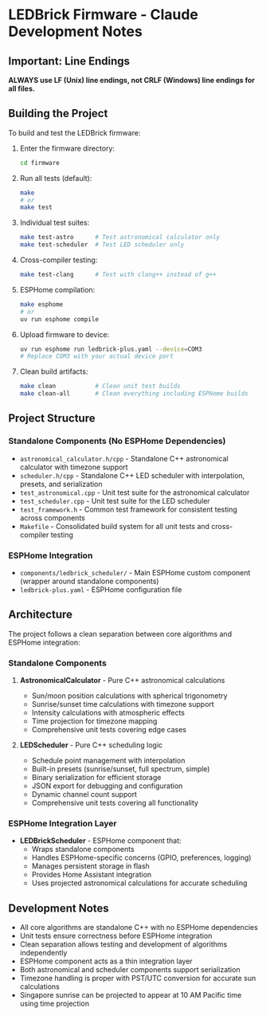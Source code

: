 # LEDBrick Firmware - Claude Development Notes

## Important: Line Endings
**ALWAYS use LF (Unix) line endings, not CRLF (Windows) line endings for all files.**

## Building the Project

To build and test the LEDBrick firmware:

1. Enter the firmware directory:
   ```bash
   cd firmware
   ```

2. Run all tests (default):
   ```bash
   make
   # or
   make test
   ```

3. Individual test suites:
   ```bash
   make test-astro      # Test astronomical calculator only
   make test-scheduler  # Test LED scheduler only
   ```

4. Cross-compiler testing:
   ```bash
   make test-clang      # Test with clang++ instead of g++
   ```

5. ESPHome compilation:
   ```bash
   make esphome
   # or
   uv run esphome compile
   ```

6. Upload firmware to device:
   ```bash
   uv run esphome run ledbrick-plus.yaml --device=COM3
   # Replace COM3 with your actual device port
   ```

7. Clean build artifacts:
   ```bash
   make clean           # Clean unit test builds
   make clean-all       # Clean everything including ESPHome builds
   ```

## Project Structure

### Standalone Components (No ESPHome Dependencies)
- `astronomical_calculator.h/cpp` - Standalone C++ astronomical calculator with timezone support
- `scheduler.h/cpp` - Standalone C++ LED scheduler with interpolation, presets, and serialization
- `test_astronomical.cpp` - Unit test suite for the astronomical calculator  
- `test_scheduler.cpp` - Unit test suite for the LED scheduler
- `test_framework.h` - Common test framework for consistent testing across components
- `Makefile` - Consolidated build system for all unit tests and cross-compiler testing

### ESPHome Integration
- `components/ledbrick_scheduler/` - Main ESPHome custom component (wrapper around standalone components)
- `ledbrick-plus.yaml` - ESPHome configuration file

## Architecture

The project follows a clean separation between core algorithms and ESPHome integration:

### Standalone Components
1. **AstronomicalCalculator** - Pure C++ astronomical calculations
   - Sun/moon position calculations with spherical trigonometry
   - Sunrise/sunset time calculations with timezone support
   - Intensity calculations with atmospheric effects
   - Time projection for timezone mapping
   - Comprehensive unit tests covering edge cases

2. **LEDScheduler** - Pure C++ scheduling logic
   - Schedule point management with interpolation
   - Built-in presets (sunrise/sunset, full spectrum, simple)
   - Binary serialization for efficient storage
   - JSON export for debugging and configuration
   - Dynamic channel count support
   - Comprehensive unit tests covering all functionality

### ESPHome Integration Layer
- **LEDBrickScheduler** - ESPHome component that:
  - Wraps standalone components
  - Handles ESPHome-specific concerns (GPIO, preferences, logging)
  - Manages persistent storage in flash
  - Provides Home Assistant integration
  - Uses projected astronomical calculations for accurate scheduling

## Development Notes

- All core algorithms are standalone C++ with no ESPHome dependencies
- Unit tests ensure correctness before ESPHome integration
- Clean separation allows testing and development of algorithms independently
- ESPHome component acts as a thin integration layer
- Both astronomical and scheduler components support serialization
- Timezone handling is proper with PST/UTC conversion for accurate sun calculations
- Singapore sunrise can be projected to appear at 10 AM Pacific time using time projection